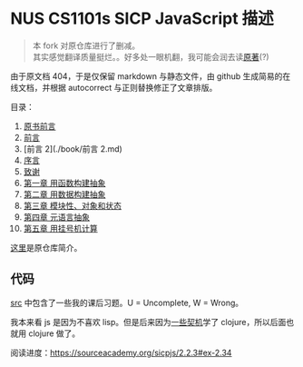 # NUS CS1101s SICP JavaScript 描述

> 本 fork 对原仓库进行了删减。  
> 其实感觉翻译质量挺烂。。好多处一眼机翻，我可能会润去读[原著](https://sourceacademy.org/sicpjs)(?)

由于原文档 404，于是仅保留 markdown 与静态文件，由 github 生成简易的在线文档，并根据 autocorrect 与正则替换修正了文章排版。

目录：

1. [原书前言](./book/原书前言.md)
2. [前言](./book/前言.md)
3. [前言 2](./book/前言 2.md)
4. [序言](./book/序言.md)
5. [致谢](./book/致谢.md)
6. [第一章 用函数构建抽象](./book/1.md)
7. [第二章 用数据构建抽象](./book/2.md)
8. [第三章 模块性、对象和状态](./book/3.md)
9. [第四章 元语言抽象](./book/4.md)
10. [第五章 用挂号机计算](./book/5.md)

[这里](./book/原仓库简介.md)是原仓库简介。

## 代码

[src](./src/) 中包含了一些我的课后习题。U = Uncomplete, W = Wrong。

我本来看 js 是因为不喜欢 lisp。但是后来因为[一些契机](https://absx.pages.dev/coding/clojure.html)学了 clojure，所以后面也就用 clojure 做了。

阅读进度：https://sourceacademy.org/sicpjs/2.2.3#ex-2.34
